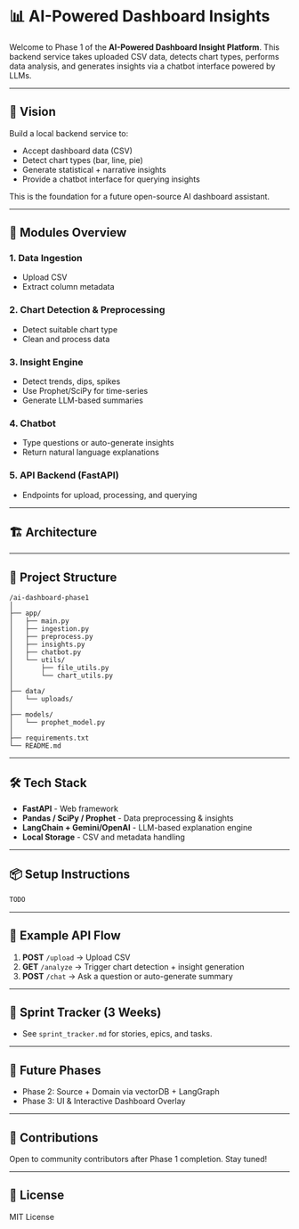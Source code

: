 # 📊 AI-Powered Dashboard Insights 

Welcome to Phase 1 of the **AI-Powered Dashboard Insight Platform**. This backend service takes uploaded CSV data, detects chart types, performs data analysis, and generates insights via a chatbot interface powered by LLMs.

---

## 🚀 Vision
Build a local backend service to:
- Accept dashboard data (CSV)
- Detect chart types (bar, line, pie)
- Generate statistical + narrative insights
- Provide a chatbot interface for querying insights

This is the foundation for a future open-source AI dashboard assistant.

---

## 🧩 Modules Overview

### 1. **Data Ingestion**
- Upload CSV
- Extract column metadata

### 2. **Chart Detection & Preprocessing**
- Detect suitable chart type
- Clean and process data

### 3. **Insight Engine**
- Detect trends, dips, spikes
- Use Prophet/SciPy for time-series
- Generate LLM-based summaries

### 4. **Chatbot**
- Type questions or auto-generate insights
- Return natural language explanations

### 5. **API Backend (FastAPI)**
- Endpoints for upload, processing, and querying

---

## 🏗️ Architecture


---

## 📁 Project Structure
```
/ai-dashboard-phase1
│
├── app/
│   ├── main.py
│   ├── ingestion.py
│   ├── preprocess.py
│   ├── insights.py
│   ├── chatbot.py
│   └── utils/
│       ├── file_utils.py
│       └── chart_utils.py
│
├── data/
│   └── uploads/
│
├── models/
│   └── prophet_model.py
│
├── requirements.txt
└── README.md
```

---

## 🛠️ Tech Stack
- **FastAPI** - Web framework
- **Pandas / SciPy / Prophet** - Data preprocessing & insights
- **LangChain + Gemini/OpenAI** - LLM-based explanation engine
- **Local Storage** - CSV and metadata handling

---

## 📦 Setup Instructions
```bash
TODO
```

---

## 🧪 Example API Flow
1. **POST** `/upload` → Upload CSV
2. **GET** `/analyze` → Trigger chart detection + insight generation
3. **POST** `/chat` → Ask a question or auto-generate summary

---

## 📆 Sprint Tracker (3 Weeks)
- See `sprint_tracker.md` for stories, epics, and tasks.

---

## 🔮 Future Phases
- Phase 2: Source + Domain via vectorDB + LangGraph
- Phase 3: UI & Interactive Dashboard Overlay

---

## 🤝 Contributions
Open to community contributors after Phase 1 completion. Stay tuned!

---

## 📝 License
MIT License

